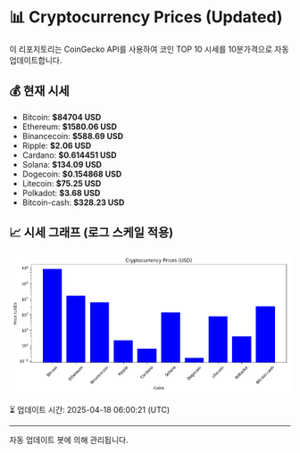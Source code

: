 
# 📊 Cryptocurrency Prices (Updated)

이 리포지토리는 CoinGecko API를 사용하여 코인 TOP 10 시세를 10분가격으로 자동 업데이트합니다.

## 💰 현재 시세
- Bitcoin: **$84704 USD**
- Ethereum: **$1580.06 USD**
- Binancecoin: **$588.69 USD**
- Ripple: **$2.06 USD**
- Cardano: **$0.614451 USD**
- Solana: **$134.09 USD**
- Dogecoin: **$0.154868 USD**
- Litecoin: **$75.25 USD**
- Polkadot: **$3.68 USD**
- Bitcoin-cash: **$328.23 USD**

## 📈 시세 그래프 (로그 스케일 적용)
![Crypto Prices](crypto_prices.png)

⏳ 업데이트 시간: 2025-04-18 06:00:21 (UTC)

---
자동 업데이트 봇에 의해 관리됩니다.

